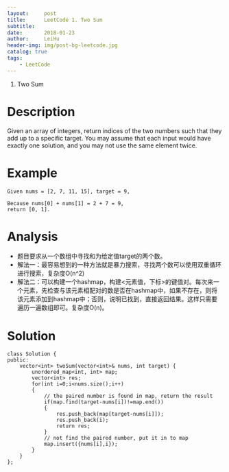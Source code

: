 ```yaml
---
layout:     post
title:      LeetCode 1. Two Sum
subtitle:   
date:       2018-01-23
author:     LeiHu
header-img: img/post-bg-leetcode.jpg
catalog: true
tags:
    - LeetCode
---
```

1. Two Sum

# Description
Given an array of integers, return indices of the two numbers such that they add up to a specific target.
You may assume that each input would have exactly one solution, and you may not use the same element twice.

# Example
```
Given nums = [2, 7, 11, 15], target = 9,

Because nums[0] + nums[1] = 2 + 7 = 9,
return [0, 1].
```

# Analysis
- 题目要求从一个数组中寻找和为给定值target的两个数。
- 解法一：最容易想到的一种方法就是暴力搜索，寻找两个数可以使用双重循环进行搜索，复杂度O(n^2)
- 解法二：可以构建一个hashmap，构建<元素值，下标>的键值对。每次来一个元素，先检查与该元素相配对的数是否在hashmap中，如果不存在，则将该元素添加到hashmap中；否则，说明已找到，直接返回结果。这样只需要遍历一遍数组即可。复杂度O(n)。

# Solution
```
class Solution {
public:
    vector<int> twoSum(vector<int>& nums, int target) {
        unordered_map<int, int> map;
        vector<int> res;
        for(int i=0;i<nums.size();i++)
        {
            // the paired number is found in map, return the result
            if(map.find(target-nums[i])!=map.end())
            {
                res.push_back(map[target-nums[i]]);
                res.push_back(i);
                return res;
            }
            // not find the paired number, put it in to map
            map.insert({nums[i],i});
        }
    }
};
```
